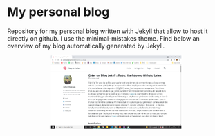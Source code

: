 # My personal blog

Repository for my personal blog written with Jekyll that allow to host it directly on github. I use the minimal-mistakes theme. Find below an overview of my blog automatically generated by Jekyll.

<p align="center">
   <img src="/assets/images/blog_view.png" width="60%"/>
</p>

